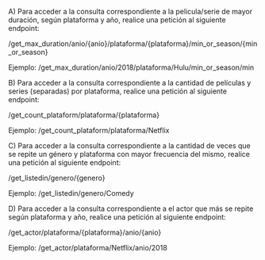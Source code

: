 A) Para acceder a la consulta correspondiente a la pelicula/serie de mayor duración, según plataforma y año, realice una petición al siguiente endpoint:

/get_max_duration/anio/{anio}/plataforma/{plataforma}/min_or_season/{min_or_season}

Ejemplo: /get_max_duration/anio/2018/plataforma/Hulu/min_or_season/min


B) Para acceder a la consulta correspondiente a la cantidad de películas y series (separadas) por plataforma, realice una petición al siguiente endpoint:

/get_count_plataform/plataforma/{plataforma}

Ejemplo: /get_count_plataform/plataforma/Netflix


C) Para acceder a la consulta correspondiente a la cantidad de veces que se repite un género y plataforma con mayor frecuencia del mismo, realice una petición al siguiente endpoint:

/get_listedin/genero/{genero}

Ejemplo: /get_listedin/genero/Comedy


D) Para acceder a la consulta correspondiente a el actor que más se repite según plataforma y año, realice una petición al siguiente endpoint:

/get_actor/plataforma/{plataforma}/anio/{anio}

Ejemplo: /get_actor/plataforma/Netflix/anio/2018
